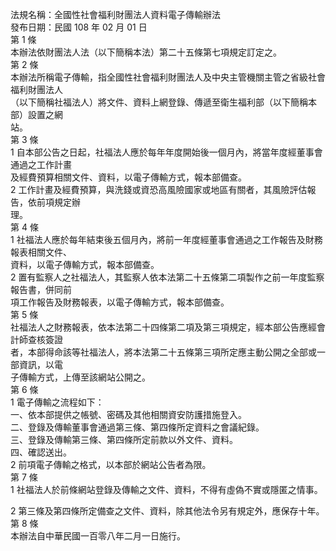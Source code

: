 法規名稱：全國性社會福利財團法人資料電子傳輸辦法  
發布日期：民國 108 年 02 月 01 日  
第 1 條  
本辦法依財團法人法（以下簡稱本法）第二十五條第七項規定訂定之。  
第 2 條  
本辦法所稱電子傳輸，指全國性社會福利財團法人及中央主管機關主管之省級社會福利財團法人  
（以下簡稱社福法人）將文件、資料上網登錄、傳遞至衛生福利部（以下簡稱本部）設置之網  
站。  
第 3 條  
1 自本部公告之日起，社福法人應於每年年度開始後一個月內，將當年度經董事會通過之工作計畫  
及經費預算相關文件、資料，以電子傳輸方式，報本部備查。  
2 工作計畫及經費預算，與洗錢或資恐高風險國家或地區有關者，其風險評估報告，依前項規定辦  
理。  
第 4 條  
1 社福法人應於每年結束後五個月內，將前一年度經董事會通過之工作報告及財務報表相關文件、  
資料，以電子傳輸方式，報本部備查。  
2 置有監察人之社福法人，其監察人依本法第二十五條第二項製作之前一年度監察報告書，併同前  
項工作報告及財務報表，以電子傳輸方式，報本部備查。  
第 5 條  
社福法人之財務報表，依本法第二十四條第二項及第三項規定，經本部公告應經會計師查核簽證  
者，本部得命該等社福法人，將本法第二十五條第三項所定應主動公開之全部或一部資訊，以電  
子傳輸方式，上傳至該網站公開之。  
第 6 條  
1 電子傳輸之流程如下：  
一、依本部提供之帳號、密碼及其他相關資安防護措施登入。  
二、登錄及傳輸董事會通過第三條、第四條所定資料之會議紀錄。  
三、登錄及傳輸第三條、第四條所定前款以外文件、資料。  
四、確認送出。  
2 前項電子傳輸之格式，以本部於網站公告者為限。  
第 7 條  
1 社福法人於前條網站登錄及傳輸之文件、資料，不得有虛偽不實或隱匿之情事。  


2 第三條及第四條所定備查之文件、資料，除其他法令另有規定外，應保存十年。  
第 8 條  
本辦法自中華民國一百零八年二月一日施行。  



